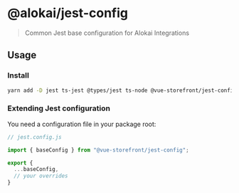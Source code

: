 # @alokai/jest-config

> Common Jest base configuration for Alokai Integrations

## Usage

### Install

```bash
yarn add -D jest ts-jest @types/jest ts-node @vue-storefront/jest-config
```

### Extending Jest configuration

You need a configuration file in your package root:

```js
// jest.config.js

import { baseConfig } from "@vue-storefront/jest-config";

export {
  ...baseConfig,
  // your overrides
}
```
